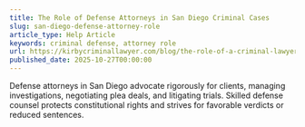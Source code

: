 ```yaml
---
title: The Role of Defense Attorneys in San Diego Criminal Cases
slug: san-diego-defense-attorney-role
article_type: Help Article
keywords: criminal defense, attorney role
url: https://kirbycriminallawyer.com/blog/the-role-of-a-criminal-lawyer-in-todays-justice-system/
published_date: 2025-10-27T00:00:00
---
```


Defense attorneys in San Diego advocate rigorously for clients, managing investigations, negotiating plea deals, and litigating trials. Skilled defense counsel protects constitutional rights and strives for favorable verdicts or reduced sentences.